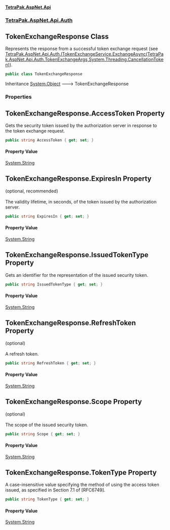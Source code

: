 #### [TetraPak.AspNet.Api](index.md 'index')
### [TetraPak.AspNet.Api.Auth](TetraPak_AspNet_Api_Auth.md 'TetraPak.AspNet.Api.Auth')
## TokenExchangeResponse Class
Represents the response from a successful token exchange request (see [TetraPak.AspNet.Api.Auth.ITokenExchangeService.ExchangeAsync(TetraPak.AspNet.Api.Auth.TokenExchangeArgs,System.Threading.CancellationToken)](https://docs.microsoft.com/en-us/dotnet/api/TetraPak.AspNet.Api.Auth.ITokenExchangeService.ExchangeAsync#TetraPak_AspNet_Api_Auth_ITokenExchangeService_ExchangeAsync_TetraPak_AspNet_Api_Auth_TokenExchangeArgs,System_Threading_CancellationToken_ 'TetraPak.AspNet.Api.Auth.ITokenExchangeService.ExchangeAsync(TetraPak.AspNet.Api.Auth.TokenExchangeArgs,System.Threading.CancellationToken)')).  
```csharp
public class TokenExchangeResponse
```

Inheritance [System.Object](https://docs.microsoft.com/en-us/dotnet/api/System.Object 'System.Object') &#129106; TokenExchangeResponse  
### Properties
<a name='TetraPak_AspNet_Api_Auth_TokenExchangeResponse_AccessToken'></a>
## TokenExchangeResponse.AccessToken Property
Gets the security token issued by the authorization server in response to the token exchange request.  
```csharp
public string AccessToken { get; set; }
```
#### Property Value
[System.String](https://docs.microsoft.com/en-us/dotnet/api/System.String 'System.String')
  
<a name='TetraPak_AspNet_Api_Auth_TokenExchangeResponse_ExpiresIn'></a>
## TokenExchangeResponse.ExpiresIn Property
(optional, recommended)<br/>  
The validity lifetime, in seconds, of the token issued by the authorization server.  
```csharp
public string ExpiresIn { get; set; }
```
#### Property Value
[System.String](https://docs.microsoft.com/en-us/dotnet/api/System.String 'System.String')
  
<a name='TetraPak_AspNet_Api_Auth_TokenExchangeResponse_IssuedTokenType'></a>
## TokenExchangeResponse.IssuedTokenType Property
Gets an identifier for the representation of the issued security token.  
```csharp
public string IssuedTokenType { get; set; }
```
#### Property Value
[System.String](https://docs.microsoft.com/en-us/dotnet/api/System.String 'System.String')
  
<a name='TetraPak_AspNet_Api_Auth_TokenExchangeResponse_RefreshToken'></a>
## TokenExchangeResponse.RefreshToken Property
(optional)<br/>  
A refresh token.  
```csharp
public string RefreshToken { get; set; }
```
#### Property Value
[System.String](https://docs.microsoft.com/en-us/dotnet/api/System.String 'System.String')
  
<a name='TetraPak_AspNet_Api_Auth_TokenExchangeResponse_Scope'></a>
## TokenExchangeResponse.Scope Property
(optional)<br/>  
The scope of the issued security token.  
```csharp
public string Scope { get; set; }
```
#### Property Value
[System.String](https://docs.microsoft.com/en-us/dotnet/api/System.String 'System.String')
  
<a name='TetraPak_AspNet_Api_Auth_TokenExchangeResponse_TokenType'></a>
## TokenExchangeResponse.TokenType Property
A case-insensitive value specifying the method of using the access token issued, as specified in Section 7.1 of [RFC6749].  
```csharp
public string TokenType { get; set; }
```
#### Property Value
[System.String](https://docs.microsoft.com/en-us/dotnet/api/System.String 'System.String')
  
